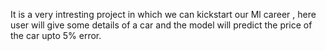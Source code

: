It is a very intresting project in which we can kickstart our Ml career , here user will give some details of a car and the model will predict the price of the car upto 5% error.
